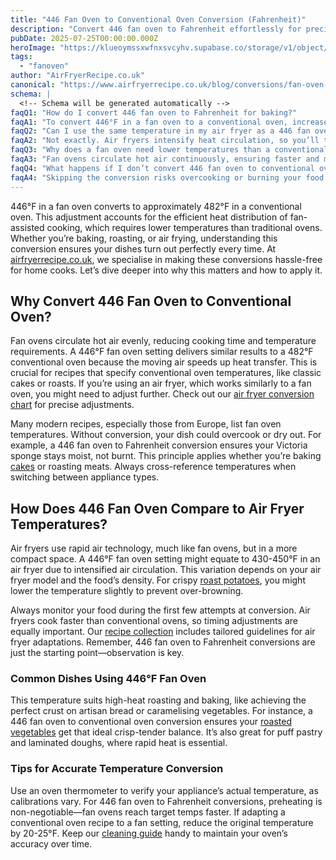 ```yaml
---
title: "446 Fan Oven to Conventional Oven Conversion (Fahrenheit)"
description: "Convert 446 fan oven to Fahrenheit effortlessly for precise baking results. Get the exact conventional oven equivalent and air fryer tips in seconds."
pubDate: 2025-07-25T00:00:00.000Z
heroImage: "https://klueoymssxwfnxsvcyhv.supabase.co/storage/v1/object/public/Shmucket/446-fan-oven-to-conventional-oven-conversion-fahrenheit.png"
tags:
  - "fanoven"
author: "AirFryerRecipe.co.uk"
canonical: "https://www.airfryerrecipe.co.uk/blog/conversions/fan-oven-to-fahrenheit/446-fan-oven-to-conventional-oven-conversion-fahrenheit"
schema: |
  <!-- Schema will be generated automatically -->
faqQ1: "How do I convert 446 fan oven to Fahrenheit for baking?"
faqA1: "To convert 446°F in a fan oven to a conventional oven, increase the temperature to approximately 482°F. Fan ovens cook more efficiently, so this adjustment compensates for the even heat distribution. Always check your food earlier than the recipe suggests, as cooking times may vary."
faqQ2: "Can I use the same temperature in my air fryer as a 446 fan oven?"
faqA2: "Not exactly. Air fryers intensify heat circulation, so you’ll typically reduce the temperature by 10-20°F from the fan oven setting. For 446°F in a fan oven, try 430-450°F in the air fryer and adjust based on your model’s performance."
faqQ3: "Why does a fan oven need lower temperatures than a conventional oven?"
faqA3: "Fan ovens circulate hot air continuously, ensuring faster and more even cooking. This means they achieve the same results as conventional ovens at slightly lower temperatures. The moving air eliminates cold spots, reducing the need for higher heat settings."
faqQ4: "What happens if I don’t convert 446 fan oven to conventional oven temperature?"
faqA4: "Skipping the conversion risks overcooking or burning your food. A 446°F fan oven setting is hotter in practice than the same number in a conventional oven. Dishes like cakes or roasts may dry out or cook unevenly without proper temperature adjustment."
---
```

<p>446°F in a fan oven converts to approximately 482°F in a conventional oven. This adjustment accounts for the efficient heat distribution of fan-assisted cooking, which requires lower temperatures than traditional ovens. Whether you’re baking, roasting, or air frying, understanding this conversion ensures your dishes turn out perfectly every time. At <a href=https://www.airfryerrecipe.co.uk>airfryerrecipe.co.uk</a>, we specialise in making these conversions hassle-free for home cooks. Let’s dive deeper into why this matters and how to apply it.</p>

<h2>Why Convert 446 Fan Oven to Conventional Oven?</h2>
<p>Fan ovens circulate hot air evenly, reducing cooking time and temperature requirements. A 446°F fan oven setting delivers similar results to a 482°F conventional oven because the moving air speeds up heat transfer. This is crucial for recipes that specify conventional oven temperatures, like classic cakes or roasts. If you’re using an air fryer, which works similarly to a fan oven, you might need to adjust further. Check out our <a href=https://www.airfryerrecipe.co.uk/air-fryer-conversion-chart>air fryer conversion chart</a> for precise adjustments.</p>
<p>Many modern recipes, especially those from Europe, list fan oven temperatures. Without conversion, your dish could overcook or dry out. For example, a 446 fan oven to Fahrenheit conversion ensures your Victoria sponge stays moist, not burnt. This principle applies whether you’re baking <a href=https://www.airfryerrecipe.co.uk/recipe-category/cakes>cakes</a> or roasting meats. Always cross-reference temperatures when switching between appliance types.</p>

<h2>How Does 446 Fan Oven Compare to Air Fryer Temperatures?</h2>
<p>Air fryers use rapid air technology, much like fan ovens, but in a more compact space. A 446°F fan oven setting might equate to 430-450°F in an air fryer due to intensified air circulation. This variation depends on your air fryer model and the food’s density. For crispy <a href=https://www.airfryerrecipe.co.uk/recipe-category/potatoes>roast potatoes</a>, you might lower the temperature slightly to prevent over-browning.</p>
<p>Always monitor your food during the first few attempts at conversion. Air fryers cook faster than conventional ovens, so timing adjustments are equally important. Our <a href=https://www.airfryerrecipe.co.uk/recipes>recipe collection</a> includes tailored guidelines for air fryer adaptations. Remember, 446 fan oven to Fahrenheit conversions are just the starting point—observation is key.</p>

<h3>Common Dishes Using 446°F Fan Oven</h3>
<p>This temperature suits high-heat roasting and baking, like achieving the perfect crust on artisan bread or caramelising vegetables. For instance, a 446 fan oven to conventional oven conversion ensures your <a href=https://www.airfryerrecipe.co.uk/recipe-category/vegetables>roasted vegetables</a> get that ideal crisp-tender balance. It’s also great for puff pastry and laminated doughs, where rapid heat is essential.</p>

<h3>Tips for Accurate Temperature Conversion</h3>
<p>Use an oven thermometer to verify your appliance’s actual temperature, as calibrations vary. For 446 fan oven to Fahrenheit conversions, preheating is non-negotiable—fan ovens reach target temps faster. If adapting a conventional oven recipe to a fan setting, reduce the original temperature by 20-25°F. Keep our <a href=https://www.airfryerrecipe.co.uk/air-fryer-cleaner>cleaning guide</a> handy to maintain your oven’s accuracy over time.</p>
